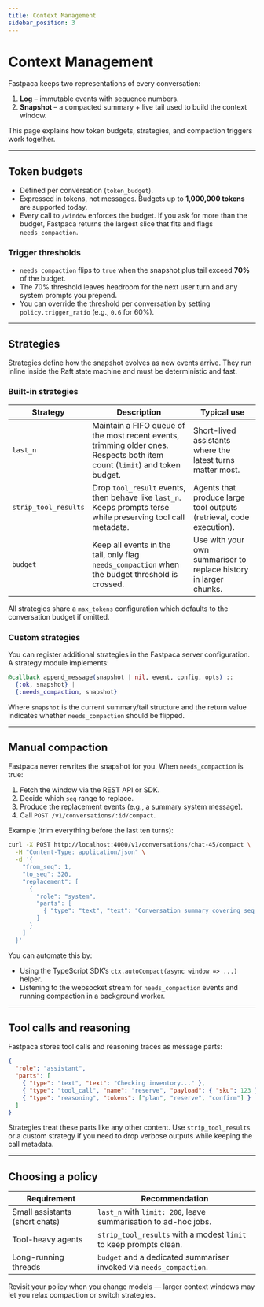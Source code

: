 ```yaml
---
title: Context Management
sidebar_position: 3
---
```


# Context Management

Fastpaca keeps two representations of every conversation:

1. **Log** – immutable events with sequence numbers.  
2. **Snapshot** – a compacted summary + live tail used to build the context window.

This page explains how token budgets, strategies, and compaction triggers work together.

---

## Token budgets

- Defined per conversation (`token_budget`).  
- Expressed in tokens, not messages.  Budgets up to **1,000,000 tokens** are supported today.  
- Every call to `/window` enforces the budget.  If you ask for more than the budget, Fastpaca returns the largest slice that fits and flags `needs_compaction`.

### Trigger thresholds

- `needs_compaction` flips to `true` when the snapshot plus tail exceed **70%** of the budget.  
- The 70% threshold leaves headroom for the next user turn and any system prompts you prepend.  
- You can override the threshold per conversation by setting `policy.trigger_ratio` (e.g., `0.6` for 60%).

---

## Strategies

Strategies define how the snapshot evolves as new events arrive. They run inline inside the Raft state machine and must be deterministic and fast.

### Built-in strategies

| Strategy | Description | Typical use |
| --- | --- | --- |
| `last_n` | Maintain a FIFO queue of the most recent events, trimming older ones.  Respects both item count (`limit`) and token budget. | Short-lived assistants where the latest turns matter most. |
| `strip_tool_results` | Drop `tool_result` events, then behave like `last_n`.  Keeps prompts terse while preserving tool call metadata. | Agents that produce large tool outputs (retrieval, code execution). |
| `budget` | Keep all events in the tail, only flag `needs_compaction` when the budget threshold is crossed. | Use with your own summariser to replace history in larger chunks. |

All strategies share a `max_tokens` configuration which defaults to the conversation budget if omitted.

### Custom strategies

You can register additional strategies in the Fastpaca server configuration. A strategy module implements:

```elixir
@callback append_message(snapshot | nil, event, config, opts) ::
  {:ok, snapshot} |
  {:needs_compaction, snapshot}
```

Where `snapshot` is the current summary/tail structure and the return value indicates whether `needs_compaction` should be flipped.

---

## Manual compaction

Fastpaca never rewrites the snapshot for you. When `needs_compaction` is true:

1. Fetch the window via the REST API or SDK.  
2. Decide which `seq` range to replace.  
3. Produce the replacement events (e.g., a summary system message).  
4. Call `POST /v1/conversations/:id/compact`.

Example (trim everything before the last ten turns):

```bash
curl -X POST http://localhost:4000/v1/conversations/chat-45/compact \
  -H "Content-Type: application/json" \
  -d '{
    "from_seq": 1,
    "to_seq": 320,
    "replacement": [
      {
        "role": "system",
        "parts": [
          { "type": "text", "text": "Conversation summary covering seq 1-320..." }
        ]
      }
    ]
  }'
```

You can automate this by:

- Using the TypeScript SDK’s `ctx.autoCompact(async window => ...)` helper.  
- Listening to the websocket stream for `needs_compaction` events and running compaction in a background worker.

---

## Tool calls and reasoning

Fastpaca stores tool calls and reasoning traces as message parts:

```json
{
  "role": "assistant",
  "parts": [
    { "type": "text", "text": "Checking inventory..." },
    { "type": "tool_call", "name": "reserve", "payload": { "sku": 123 } },
    { "type": "reasoning", "tokens": ["plan", "reserve", "confirm"] }
  ]
}
```

Strategies treat these parts like any other content. Use `strip_tool_results` or a custom strategy if you need to drop verbose outputs while keeping the call metadata.

---

## Choosing a policy

| Requirement | Recommendation |
| --- | --- |
| Small assistants (short chats) | `last_n` with `limit: 200`, leave summarisation to ad-hoc jobs. |
| Tool-heavy agents | `strip_tool_results` with a modest `limit` to keep prompts clean. |
| Long-running threads | `budget` and a dedicated summariser invoked via `needs_compaction`. |

Revisit your policy when you change models — larger context windows may let you relax compaction or switch strategies.

